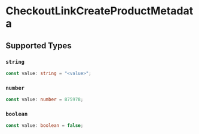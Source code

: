 # CheckoutLinkCreateProductMetadata


## Supported Types

### `string`

```typescript
const value: string = "<value>";
```

### `number`

```typescript
const value: number = 875978;
```

### `boolean`

```typescript
const value: boolean = false;
```

